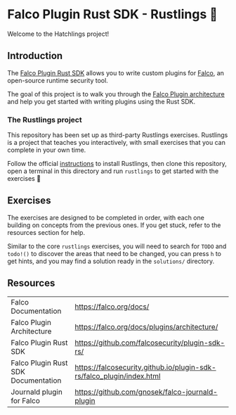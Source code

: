 # Falco Plugin Rust SDK - Rustlings 🦀

Welcome to the Hatchlings project!

## Introduction

The [Falco Plugin Rust SDK](https://github.com/falcosecurity/plugin-sdk-rs/) allows you to write custom plugins for [Falco](https://falco.org/), an open-source runtime security tool.

The goal of this project is to walk you through the [Falco Plugin architecture](https://falco.org/docs/plugins/architecture/) and help you get started with writing plugins using the Rust SDK.

### The Rustlings project

This repository has been set up as third-party Rustlings exercises.
Rustlings is a project that teaches you interactively, with small exercises that you can complete in your own time.

Follow the official [instructions](https://github.com/rust-lang/rustlings) to install Rustlings, then clone this repository, open a terminal in this directory and run `rustlings` to get started with the exercises 🚀

## Exercises

The exercises are designed to be completed in order, with each one building on concepts from the previous ones. If you get stuck, refer to the resources section for help.

Similar to the core `rustlings` exercises, you will need to search for `TODO` and `todo!()` to discover the areas that need to be changed,
you can press `h` to get hints, and you may find a solution ready in the `solutions/` directory.

## Resources
|                                     |                                                                       |
| ----------------------------------- | --------------------------------------------------------------------- |
| Falco Documentation                 | https://falco.org/docs/                                               |
| Falco Plugin Architecture           | https://falco.org/docs/plugins/architecture/                          |
| Falco Plugin Rust SDK               | https://github.com/falcosecurity/plugin-sdk-rs/                       |
| Falco Plugin Rust SDK Documentation | https://falcosecurity.github.io/plugin-sdk-rs/falco_plugin/index.html |
| Journald plugin for Falco           | https://github.com/gnosek/falco-journald-plugin                       |